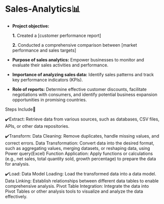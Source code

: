 # Sales-Analytics📊

- **Project objective:** 

    **1.** Created a [customer performance report]

    **2.** Conducted a comprehensive comparison between [market performance and sales targets]

- **Purpose of sales analytics:** Empower businesses to monitor and evaluate their sales activities and performance.

- **Importance of analyzing sales data:** Identify sales patterns and track key performance indicators (KPIs).

- **Role of reports:** Determine effective customer discounts, facilitate negotiations with consumers, and identify potential business expansion opportunities in promising countries.

Steps Include📑

✔️Extract:
Retrieve data from various sources, such as databases, CSV files, APIs, or other data repositories.
  
✔️Transform:
Data Cleaning: Remove duplicates, handle missing values, and correct errors.
Data Transformation: Convert data into the desired format, such as aggregating values, merging datasets, or reshaping data, using Power query(Excel)
Function Application: Apply functions or calculations (e.g., net sales, total quantity sold, growth percentage) to prepare the data for analysis.

✔️Load:
Data Model Loading: Load the transformed data into a data model.
Data Linking: Establish relationships between different data tables to enable comprehensive analysis.
Pivot Table Integration: Integrate the data into Pivot Tables or other analysis tools to visualize and analyze the data effectively.
